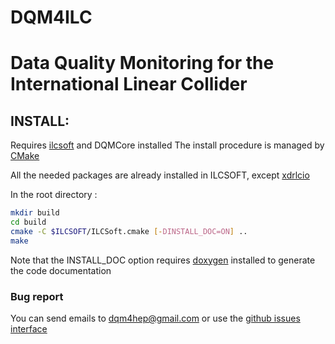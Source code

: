 # DQM4ILC
# Data Quality Monitoring for the International Linear Collider

## INSTALL:

Requires [ilcsoft](http://ilcsoft.desy.de/portal) and DQMCore installed
The install procedure is managed by [CMake](http://cmake.org)

All the needed packages are already installed in ILCSOFT, except [xdrlcio](https://github.com)

In the root directory :

```bash
mkdir build
cd build
cmake -C $ILCSOFT/ILCSoft.cmake [-DINSTALL_DOC=ON] ..
make
```

Note that the INSTALL_DOC option requires [doxygen](www.doxygen.org) installed to generate the code documentation

### Bug report

You can send emails to <dqm4hep@gmail.com>
or use the [github issues interface](https://github.Com/DQM4HEP/DQM4ILC/issues)

